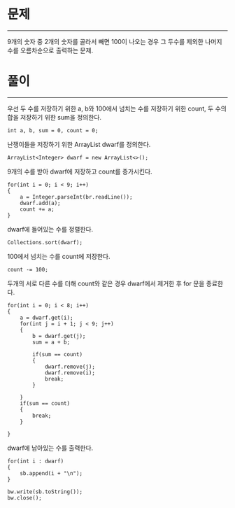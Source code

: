 # 문제

---

9개의 숫자 중 2개의 숫자를 골라서 빼면 100이 나오는 경우 그 두수를 제외한 나머지
수를 오름차순으로 출력하는 문제.

# 풀이

---

우선 두 수를 저장하기 위한 a, b와 100에서 넘치는 수를 저장하기 위한 count,
두 수의 합을 저장하기 위한 sum을 정의한다.

    int a, b, sum = 0, count = 0;

난쟁이들을 저장하기 위한 ArrayList<Integer> dwarf를 정의한다.

    ArrayList<Integer> dwarf = new ArrayList<>();

9개의 수를 받아 dwarf에 저장하고 count를 증가시킨다.

    for(int i = 0; i < 9; i++)
    {
        a = Integer.parseInt(br.readLine());
        dwarf.add(a);
        count += a;
    }

dwarf에 들어있는 수를 정렬한다.

    Collections.sort(dwarf);

100에서 넘치는 수를 count에 저장한다.

    count -= 100;

두개의 서로 다른 수를 더해 count와 같은 경우 dwarf에서 제거한 후 for 문을 종료한다.

    for(int i = 0; i < 8; i++)
    {
        a = dwarf.get(i);
        for(int j = i + 1; j < 9; j++)
        {
            b = dwarf.get(j);
            sum = a + b;

            if(sum == count)
            {
                dwarf.remove(j);
                dwarf.remove(i);
                break;
            }

        }
        if(sum == count)
        {
            break;
        }

    }

dwarf에 남아있는 수를 출력한다.

    for(int i : dwarf)
    {
        sb.append(i + "\n");
    }

    bw.write(sb.toString());
    bw.close();